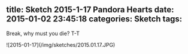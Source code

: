 title: Sketch 2015-1-17 Pandora Hearts
date: 2015-01-02 23:45:18
categories: Sketch
tags:
---
Break, why must you die? T-T
<div style="max-width:300px">![2015-01-17](/img/sketches/2015.01.17.JPG)<div>

